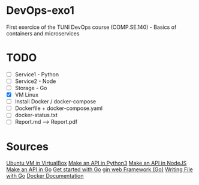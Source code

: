 # DevOps-exo1
First exercice of the TUNI DevOps course (COMP.SE.140) - Basics of containers and microservices

# TODO
- [ ] Service1 - Python
- [ ] Service2 - Node
- [ ] Storage - Go
- [x] VM Linux
- [ ] Install Docker / docker-compose
- [ ] Dockerfile + docker-compose.yaml
- [ ] docker-status.txt
- [ ] Report.md --> Report.pdf

# Sources
[Ubuntu VM in VirtualBox](https://ubuntu.com/tutorials/how-to-run-ubuntu-desktop-on-a-virtual-machine-using-virtualbox)
[Make an API in Python3](https://auth0.com/blog/developing-restful-apis-with-python-and-flask/)
[Make an API in NodeJS](https://expressjs.com/en/starter/hello-world.html)
[Make an API in Go](https://go.dev/doc/tutorial/web-service-gin)
[Get started with Go](https://go.dev/doc/tutorial/getting-started)
[gin web Framework (Go)](https://gin-gonic.com/)
[Writing File with Go](https://leapcell.io/blog/writing-to-files-in-go-a-comprehensive-guide)
[Docker Documentation](https://docs.docker.com/)